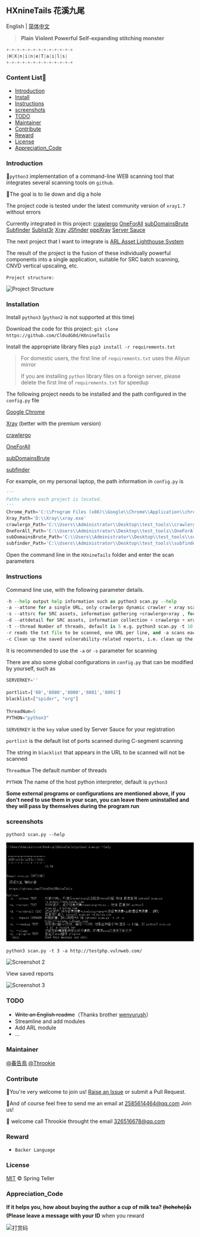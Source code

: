 ## HXnineTails 花溪九尾

English | [简体中文](https://github.com/Cl0udG0d/HXnineTails/blob/main/README-ZH.md)

> **Plain** **Violent** **Powerful** **Self-expanding stitching monster**

```python
+-+-+-+-+-+-+-+-+-+-+-+-+
|H|X|n|i|n|e|T|a|i|l|s|
+-+-+-+-+-+-+-+-+-+-+-+-+
```

### Content List🚀

- [Introduction](#Introduction)
- [Install](#Install)
- [Instructions](#Instructions)
- [screenshots](#screenshots)
- [TODO](#TODO)
- [Maintainer](#Maintainer)
- [Contribute](#Contribute)
- [Reward](#Reward)
- [License](#License)
- [Appreciation_Code](#Appreciation_Code)



### Introduction

:paw_prints:`python3` implementation of a command-line WEB scanning tool that integrates several scanning tools on `github`.

:trident:The goal is to lie down and dig a hole

The project code is tested under the latest community version of `xray1.7` without errors

Currently integrated in this project: [crawlergo](https://github.com/0Kee-Team/crawlergo) [OneForAll](https://github.com/shmilylty/OneForAll) [subDomainsBrute](https://github.com/lijiejie/subDomainsBrute) [Subfinder](https://github.com/projectdiscovery/subfinder) [Sublist3r](https://github.com/aboul3la/Sublist3r) [Xray](https://github.com/chaitin/xray) [JSfinder](https://github.com/Threezh1/JSFinder) [pppXray]( https://github.com/Cl0udG0d/pppXray) [Server Sauce](http://sc.ftqq.com/3.version)

The next project that I want to integrate is [ARL Asset Lighthouse System](https://github.com/TophantTechnology/ARL)

The result of the project is the fusion of these individually powerful components into a single application, suitable for SRC batch scanning, CNVD vertical upscaling, etc.

`Project structure: `

![Project Structure](https://github.com/Cl0udG0d/HXnineTails/blob/main/images/Architecture.png)



### Installation

Install `python3` (`python2` is not supported at this time)

Download the code for this project: `git clone https://github.com/Cl0udG0d/HXnineTails`

Install the appropriate library files `pip3 install -r requirements.txt` 

> For domestic users, the first line of `requirements.txt` uses the Aliyun mirror
>
> If you are installing `python` library files on a foreign server, please delete the first line of `requirements.txt` for speedup

The following project needs to be installed and the path configured in the `config.py` file

[Google Chrome](https://www.google.com/intl/zh-CN/chrome/)

[Xray](https://github.com/chaitin/xray/releases) (better with the premium version)

[crawlergo](https://github.com/0Kee-Team/crawlergo/releases)

[OneForAll](https://github.com/shmilylty/OneForAll/releases)

[subDomainsBrute](https://github.com/lijiejie/subDomainsBrute)

[subfinder](https://github.com/projectdiscovery/subfinder/releases)



For example, on my personal laptop, the path information in `config.py` is

```python
'''
Paths where each project is located.
'''
Chrome_Path='C:\\Program Files (x86)\\Google\\Chrome\\Application\\chrome.exe'
Xray_Path='D:\\Xray\\xray.exe'
crawlergo_Path='C:\\Users\\Administrator\\Desktop\\test_tools\\crawlergo.exe'
OneForAll_Path='C:\\Users\\Administrator\\Desktop\\test_tools\\OneForAll-master\\'
subDomainsBrute_Path='C:\\Users\\Administrator\\Desktop\\test_tools\\subDomainsBrute-master\\'
subfinder_Path='C:\\Users\\Administrator\\Desktop\\test_tools\\subfinder\\'
```

Open the command line in the `HXnineTails` folder and enter the scan parameters



### Instructions

Command line use, with the following parameter details.

```python
-h --help output help information such as python3 scan.py --help
-a --attone for a single URL, only crawlergo dynamic crawler + xray scan For example Baidu official website python3 scan.py -a https://www.baidu.com
-s --attsrc for SRC assets, information gathering +crawlergo+xray , for example Baidu SRC python3 scan.py -s baidu.com
-d --attdetail for SRC assets, information collection + crawlergo + xray + C segment information collection + js sensitive information collection , for example Baidu SRC input python3 scan.py -d baidu.com
-t --thread Number of threads, default is 5 e.g. python3 scan.py -t 10 -a http://testphp.vulnweb.com/ 
-r reads the txt file to be scanned, one URL per line, and -a scans each URL taken out, e.g. python3 scan.py -t 10 -r target.txt
-c Clean up the saved vulnerability-related reports, i.e. clean up the files in the save folder
```

It is recommended to use the `-a` or `-s` parameter for scanning

There are also some global configurations in `config.py` that can be modified by yourself, such as

```python
SERVERKEY=''

portlist=['80','8080','8000','8081','8001']
blacklist=["spider", "org"]

ThreadNum=5
PYTHON="python3"
```

`SERVERKEY` is the `key` value used by Server Sauce for your registration

`portlist` is the default list of ports scanned during C-segment scanning

The string in `blacklist` that appears in the URL to be scanned will not be scanned

`ThreadNum` The default number of threads

`PYTHON` The name of the host python interpreter, default is `python3`



**Some external programs or configurations are mentioned above, if you don't need to use them in your scan, you can leave them uninstalled and they will pass by themselves during the program run**

### screenshots

```shell
python3 scan.py --help
```

![Screenshot 1](https://github.com/Cl0udG0d/HXnineTails/blob/main/images/1.png)

```shell
python3 scan.py -t 3 -a http://testphp.vulnweb.com/
```

![Screenshot 2](https://github.com/Cl0udG0d/HXnineTails/blob/main/images/2.png)

View saved reports

![Screenshot 3](https://github.com/Cl0udG0d/HXnineTails/blob/main/images/3.png)



### TODO

+ ~~Write an English readme~~（Thanks brother [wenyurush](https://github.com/wenyurush)）
+ Streamline and add modules
+ Add ARL module
+ ...



### Maintainer

[@春告鳥](https://github.com/Cl0udG0d)
[@Throokie](https://github.com/Throokie)



### Contribute

:beer:You're very welcome to join us! [Raise an Issue](https://github.com/Cl0udG0d/HXnineTails/issues/new) or submit a Pull Request.

:beers:And of course feel free to send me an email at 2585614464@qq.com Join us!

🍻 welcome call Throokie throught the email 326516678@qq.com

### Reward

+ `Backer Language` 



### License

[MIT](LICENSE) © Spring Teller



### Appreciation_Code

**If it helps you, how about buying the author a cup of milk tea? ~~(hehehe)~~:+1: (Please leave a message with your ID** when you reward

![打赏码](https://github.com/Cl0udG0d/HXnineTails/blob/main/images/Praise.png)
